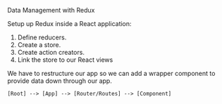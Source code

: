 Data Management with Redux

Setup up Redux inside a React application:
1. Define reducers.
2. Create a store.
3. Create action creators.
4. Link the store to our React views

We have to restructure our app so we can add a wrapper component to provide data down through our app.


    [Root] --> [App] --> [Router/Routes] --> [Component]

